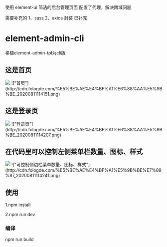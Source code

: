 使用 element-ui 简洁的后台管理页面
配置了代理，解决跨域问题

需要补充的
1、sass
2、axios 封装 已补充


# element-admin-cli
移植element-admin-tpl为cli版
## 这是首页
<img src="http://cdn.fologde.com/%E5%BE%AE%E4%BF%A1%E6%88%AA%E5%9B%BE_20200811114151.png">
!["首页"](http://cdn.fologde.com/%E5%BE%AE%E4%BF%A1%E6%88%AA%E5%9B%BE_20200811114151.png)

## 这是登录页
<img src="http://cdn.fologde.com/%E5%BE%AE%E4%BF%A1%E6%88%AA%E5%9B%BE_20200811114207.png">
!["登录页"](http://cdn.fologde.com/%E5%BE%AE%E4%BF%A1%E6%88%AA%E5%9B%BE_20200811114207.png)

## 在代码里可以控制左侧菜单栏数量、图标、样式
<img src="http://cdn.fologde.com/%E5%BE%AE%E4%BF%A1%E5%9B%BE%E7%89%87_20200811114241.png">
!["可控制侧边栏菜单数量、图标、样式"](http://cdn.fologde.com/%E5%BE%AE%E4%BF%A1%E5%9B%BE%E7%89%87_20200811114241.png)

## 使用
1.npm install

2.npm run dev


### 编译

npm run build
